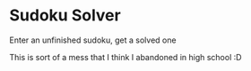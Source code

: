 # Sudoku Solver

Enter an unfinished sudoku, get a solved one

This is sort of a mess that I think I abandoned in high school :D
